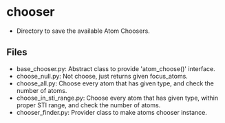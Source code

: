 # chooser
* Directory to save the available Atom Choosers.

## Files
* base_chooser.py: Abstract class to provide 'atom_choose()' interface.
* choose_null.py: Not choose, just returns given focus_atoms.
* choose_all.py: Choose every atom that has given type,
 and check the number of atoms.
* choose_in_sti_range.py: Choose every atom that has given type,
 within proper STI range, and check the number of atoms.
* chooser_finder.py: Provider class to make atoms chooser instance.
